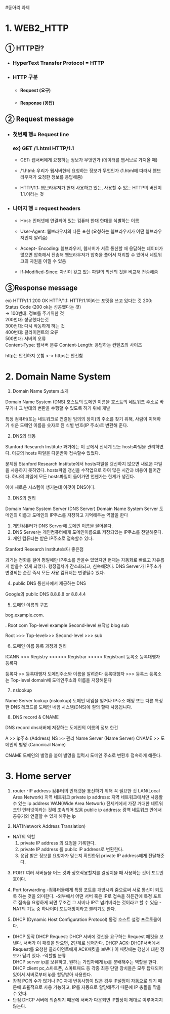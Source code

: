 #동아리 과제
# **1. WEB2_HTTP** 
## **① HTTP란?**
 - ### HyperText Transfer Protocol = HTTP
- ### HTTP 구분
    - #### Request (요구)
    - #### Response (응답)
## **② Request message**
- ### 첫번째 행= Request line
    ### ex) GET /1.html HTTP/1.1
    - GET: 웹서버에게 요청하는 정보가 무엇인가
    (데이터를 웹서브로 가져올 때)
 
    - /1.html: 우리가 웹서버한테 요청하는 정보가 무엇인가 
    (1.html에 따라서 웹브라우저가 요청한 정보를 응답해줌)
  - HTTP/1.1: 웹브라우저가 현재 사용하고 있는, 사용할 수 있는 HTTP의 버전이 1.1.이라는 것
 
 - ### 나머지 행 = request headers
   - Host: 인터넷에 연결되어 있는 컴퓨터 한대 한대를 식별하는 이름

   - User-Agent: 웹브라우저의 다른 표현 
   (요청하는 웹브라우저가 어떤 웹브라우저인지 알려줌) 
   - Accept- Encoding: 웹브라우저, 웹서버가 서로 통신할 때 응답하는 데이터가 많으면 압축해서 전송해 웹브라우저가 압축을 풀어서 처리할 수 있어서 네트워크의 자원을 아낄 수 있음
   - If-Modified-Since: 자신이 갖고 있는 파일의 최신의 것을 비교해 전송해줌

## **③Response message**
 ex) HTTP/1.1 200 OK
HTTP/1.1: HTTP/1.1이라는 포멧을 쓰고 있다는 것
200: Status Code (200 ok는 성공했다는 것) <br/>
-> 100번대: 정보를 주기위한 것 <br/> 
     200번대: 성공했다는것 <br/>
    300번대: 다시 작동하게 하는 것 <br/>
    400번대: 클라이언트의 오류<br/>
    500번대: 서버의 오류<br/>
Content-Type: 웹서버 분류
Content-Length: 응답하는 컨텐츠의 사이즈

http는 안전하지 못함 <-> https는 안전함


# **2. Domain Name System**

1. Domain Name System 소개

Domain Name System (DNS)
  호스트의 도메인 이름을 호스트의 네트워크 주소로 바꾸거나
  그 반대의 변환을 수행할 수 있도록 하기 위해 개발
   
  특정 컴퓨터(또는 네트워크로 연결된 임의의 장치)의 주소를 찾기 위해, 
 사람이 이해하기 쉬운 도메인 이름을 숫자로 된 식별 번호(IP 주소)로 변환해 준다. 

2. DNS의 태동
 
Stanford Research Institute
과거에는 이 곳에서 전세계 모든 hosts파일을 관리하였다.
이곳의 hosts 파일을 다운받아 접속할수 있었다.

문제점
Stanford Research Institute에서 hosts파일을 갱신하지 않으면 새로운 파일을 사용하지
 못하였다.
hosts파일 갱신을 수작업으로 하여 많은 시간과 비용이 들어간다.
하나의 파일에 모든 hosts파일이 들어가면 언젠가는 한계가 생긴다.

이에 새로운 시스템이 생기는데 이것이 DNS이다.

3. DNS의 원리

Domain Name System Server (DNS Server)
Domain Name System Server
 도메인의 이름과 도메인의 IP주소를 저장하고 기억해두는 역할을 한다
 
 1. 개인컴퓨터가 DNS Server에 도메인 이름을 물어본다.
 2. DNS Server는 개인컴퓨터에게 도메인이름으로 저장되있는 IP주소를 전달해준다.
 3. 개인 컴퓨터는 받은 IP주소로 접속할수 있다.

 Stanford Research Institute보다 좋은점

 과거는 전화를 걸어 평일에만 IP주소를 받을수 있었지만 현재는 자동화로 빠르고 
자유롭게 받을수 있게 되었다. 
행정결차가 간소화되고, 신속해졌다.
 DNS Server가 IP주소가 변경되는 순간 즉시 모든 사용 컴퓨터는 변경될수 있다.

4. public DNS
  통신사에서 제공하는 DNS

 Google의 public DNS
  8.8.8.8 or 8.8.4.4

5. 도메인 이름의 구조
 
 bog.example.com.

.               Root
com          Top-level
example      Second-level             표작성
blog          sub

Root >>> Top-level>>> Second-level >>> sub

6. 도메인 이름 등록 과정과 원리

ICANN <<< Registry <<<<<< Registrar <<<<< Registrant
                등록소               등록대행자            등록자
 
등록자 >> 등록대행자        도메인주소와 이름을 알려준다
등록대행자 >>> 등록소     등록소는 Top-level domain에 도메인주소와 이름을 저장해둔다

7. nslookup
 
  Name Server lookup (nslookup)
 도메인 네임을 얻거나 IP주소 매핑 또는 다른 특정한 DNS 레코드를 
  도메인 네임 시스템(DNS)에 질의 할때 사용됩니다.

8. DNS record & CNAME

DNS record
  dns서버에 저장하는 도메인의 이름의 정보 한건

A >>   ip주소 (Address)
NS >> 관리 Name Server (Name Server) 
CNAME >> 도메인의 별명 (Canonical Name)


CNAME
  도메인의 별명을 붙여 별명을 입력시 도메인 주소로 변환후 접속하게 해준다.




# **3. Home server**

1. router
-IP address 
 컴퓨터의 인터넷을 통신하기 위해 꼭 필요한 것
 	LAN(Local Area Network) 지역 네트워크
		private ip address: 지역 네트워크에서만 사용할 수 있는 ip address 
 	WAN(Wide Area Network) 전세계에서 가장 거대한 네트워크인 인터넷이라는 것에 조속되어 있음
		public ip address: 광역 네트워크 안에서 공유기와 연결할 수 있게 해주는 ip 
	
 	
	
2. NAT(Network Address Translation) 
- NAT의 역할
     1. private IP address 의 요청을 기록한다.
     2. private IP address 를 public IP address로 변환한다.
     3. 응답 받은 정보를 요청자가 맞는지 확인한뒤 private IP address에게 전달해준다.

3. PORT
 여러 서버들을 어느 것과 상호작용할지를 결정지을 때 사용하는 것이 포트번호이다.

4. Port forwarding
 -컴퓨터들에게 특정 포트를 개방시켜 줌으로써 서로 통신이 되도록 하는 것을 의미한다.
 -외부에서 어떤 서버 혹은 IP로 접속을 하든간에 특정 포트로 접속을 요청하게 되면 무조건 그 서버나 IP로 넘겨버리는 것이라고 할 수 있음
 -NAT의 기능 중 하나이며 포트매핑이라고 불리기도 한다.
 
5. DHCP (Dynamic Host Configuration Protocol)
 동정 호스트 설정 프로토콜이다.
 
- DHCP 동작
	DHCP Request: DHCP 서버에 갱신을 요구하는 Request 패킷을 보낸다. 서버가 이 패킷을 받으면, 2단계로 넘어간다.
	DHCP ACK:  DHCP서버에서 Request를 요청한 클라이언트에게 ACK패킷을 보낸다 이 패킷에는 갱신에 대한 정보가 담겨 있다.
 -역할별 분류	
	 DHCP server
		ip를 보유하고, 원하는 가입자에게 ip를 분배해주는 역할을 한다.
	 DHCP client
		pc,스마트폰, 스마트패드 등 각종 최종 단말 장치들은 모두 탑재되어 있어서 서버로부터 ip를 할당받아 사용한다. 
- 장점
	PC의 수가 많거나 PC 자체 변동사항이 많은 경우 IP설정이 자동으로 되기 때문에 효율적으로 사용 가능하고, IP를 자동으로 할당해주기 때문에 IP 충돌을 막을수 있따.
- 단점
         DHCP 서버에 의존되기 때문에 서버가 다운되면 IP할당이 제대로 이루어지지 않는다.


